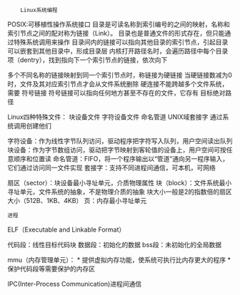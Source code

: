         Linux系统编程

POSIX:可移植性操作系统接口
目录是可读名称到索引编号的之间的映射，名称和索引节点之间的配对称为链接（Link）。
目录也是普通文件的形式存在，但只能通过特殊系统调用来操作
目录间内的链接可以指向其他目录的索引节点，引起目录可以嵌套到其他目录中，形成目录层
内核打开路径名时，会遍历路径中每个目录项（dentry），找到指向下一个索引节点的链接，依次向下

多个不同名称的链接映射到同一个索引节点时，称链接为硬链接
当硬链接数减为0时，文件及其对应索引节点才会从文件系统删除
硬连接不能跨越多个文件系统，需要 符号链接
符号链接可以指向任何地方甚至不存在的文件，它存有 目标绝对路径

Linux四种特殊文件：    块设备文件 字符设备文件    命名管道    UNIX域套接字
通过系统调用创建他们

字符设备：作为线性字节队列访问，驱动程序把字符写入队列，用户空间读出队列
块设备：作为字节数组访问，驱动把字节映射到客轮值的设备上，用户空间可按任意顺序和位置读 
命名管道：FIFO，将一个程序输出以“管道”通向另一程序输入，它们通过访问同一文件实现
套接字：支持不同进程间通信，可本机，可网络

扇区（sector）：块设备最小寻址单元，介质物理属性
块（block）：文件系统最小寻址单元，文件系统的抽象，不是物理介质的抽象
    块大小一般是2的指数倍的扇区大小（512B、1KB、4KB）
页：内存最小寻址单元

    进程

ELF（Executable and Linkable Format）

代码段：线性目标代码块
数据段：初始化的数据
bss段：未初始化的全局数据


mmu（内存管理单元）：
    * 提供虚拟内存功能，使系统可执行比内存更大的程序
    * 保护代码段等需要保护的内存区

IPC(Inter-Process Communication)进程间通信